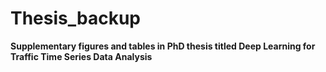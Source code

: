 # Thesis_backup
**Supplementary figures and tables in PhD thesis titled Deep Learning for Traffic Time Series Data Analysis**
